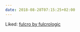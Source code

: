 ```yaml
---
date: 2018-08-28T07:15:25+02:00
---
```


Liked: [fulcro by fulcrologic](http://fulcro.fulcrologic.com/)
